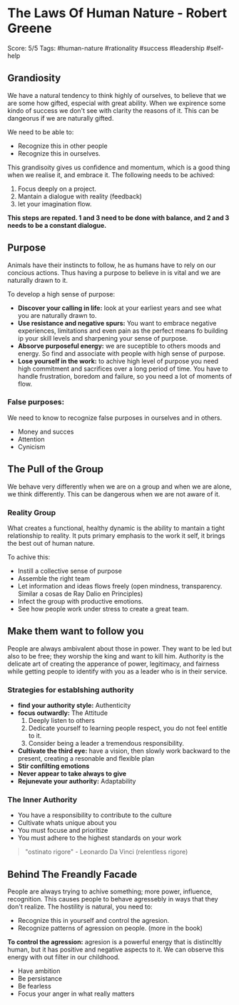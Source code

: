 # The Laws Of Human Nature - Robert Greene

Score: 5/5
Tags: #human-nature #rationality #success #leadership #self-help

## Grandiosity

We have a natural tendency to think highly of ourselves, to believe that we are some how gifted, especial with great ability. When we expirence some kindo of success we don't see with clarity the reasons of it. This can be dangeorus if we are naturally gifted.

We need to be able to:

* Recognize this in other people
* Recognize this in ourselves.

This grandisoity gives us confidence and momentum, which is a good thing when we realise it, and embrace it. The following needs to be achived:

1. Focus deeply on a project.
2. Mantain a dialogue with reality (feedback)
3. let your imagination flow.

**This steps are repated. 1 and 3 need to be done with balance, and 2 and 3 needs to be a constant dialogue.**

## Purpose

Animals have their instincts to follow, he as humans have to rely on our concious actions. Thus having a purpose to believe in is vital and we are naturally drawn to it.

To develop a high sense of purpose:

* **Discover your calling in life:** look at your earliest years and see what you are naturally drawn to.
* **Use resistance and negative spurs:** You want to embrace negative experiences, limitations and even pain as the perfect means fo building ip your skill levels and sharpening your sense of purpose.
* **Absorve purposeful energy:** we are suceptible to others moods and energy. So find and associate with people with high sense of purpose.
* **Lose yourself in the work:** to achive high level of purpose you need high commitment and sacrifices over a long period of time. You have to handle frustration, boredom and failure, so you need a lot of moments of flow.

### False purposes:

We need to know to recognize false purposes in ourselves and in others.

* Money and succes
* Attention
* Cynicism

## The Pull of the Group

We behave very differently when we are on a group and when we are alone, we think differently. This can be dangerous when we are not aware of it.

### Reality Group

What creates a functional, healthy dynamic is the ability to mantain a tight relationship to reality. It puts primary emphasis to the work it self, it brings the best out of human nature.

To achive this:

* Instill a collective sense of purpose
* Assemble the right team
* Let information and ideas flows freely (open mindness, transparency. Similar a cosas de Ray Dalio en Principles)
* Infect the group with productive emotions.
* See how people work under stress to create a great team.

## Make them want to follow you

People are always ambivalent about those in power. They want to be led but also to be free; they worship the king and want to kill him. Authority is the delicate art of creating the apperance of power, legitimacy, and fairness while getting people to identify with you as a leader who is in their service.

### Strategies for establshing authority

* **find your authority style:** Authenticity
* **focus outwardly:** The Attitude
	1. Deeply listen to others
	2. Dedicate yourself to learning people respect, you do not feel entitle to it.
	3. Consider being a leader a tremendous responsibility.
* **Cultivate the third eye:** have a vision, then slowly work backward to the present, creating a resonable and flexible plan
* **Stir confilting emotions**
* **Never appear to take always to give**
* **Rejunevate your authority:** Adaptability

### The Inner Authority

* You have a responsibility to contribute to the culture
* Cultivate whats unique about you
* You must focuse and prioritize
* You must adhere to the highest standards on your work

> "ostinato rigore" - Leonardo Da Vinci (relentless rigore) <br>

## Behind The Freandly Facade

People are always trying to achive something; more power, influence, recognition. This causes people to behave agressebly in ways that they don't realize. The hostility is natural, you need to:

* Recognize this in yourself and control the agresion.
* Recognize patterns of agression on people. (more in the book)

**To control the agression:** agresion is a powerful energy that is distincltly human, but it has positive and negative aspects to it. We can observe this energy with out filter in our childhood.

* Have ambition
* Be persistance
* Be fearless
* Focus your anger in what really matters
